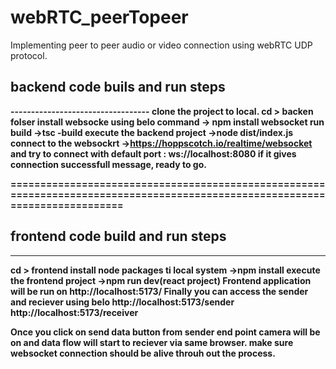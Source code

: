 # webRTC_peerTopeer
Implementing peer to peer audio or video connection using webRTC UDP protocol.<b/>

## backend code buils and run steps<b/>
----------------------------------<b/>
clone the project to local.<b/>
cd > backen folser<b/>
install websocke using belo command<b/>
-> npm install websocket<b/>
run build<b/>
->tsc -build
execute the backend project
->node dist/index.js
connect to the websockrt 
->https://hoppscotch.io/realtime/websocket and try to connect with default port : ws://localhost:8080
if it gives connection successfull message, ready to go.

=============================================================================================================================

## frontend code build and run steps
------------------------------------
cd > frontend
install node packages ti local system
->npm install 
execute the frontend project
->npm run dev(react project)
Frontend application will be run on http://localhost:5173/
Finally you can access the sender and reciever using belo
http://localhost:5173/sender
http://localhost:5173/receiver

Once you click on send data button from sender end point camera will be on and data flow will start to reciever via same browser.
make sure websocket connection should be alive throuh out the process.




